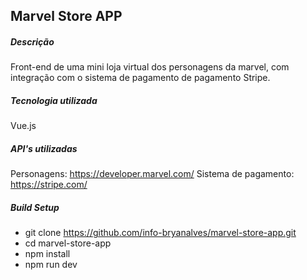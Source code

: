 ## Marvel Store APP

##### Descrição
Front-end de uma mini loja virtual dos personagens da marvel, com integração com o sistema de pagamento de pagamento Stripe.

##### Tecnologia utilizada
Vue.js

##### API's utilizadas
Personagens: https://developer.marvel.com/
Sistema de pagamento: https://stripe.com/

##### Build Setup
- git clone https://github.com/info-bryanalves/marvel-store-app.git
- cd marvel-store-app
- npm install
- npm run dev
